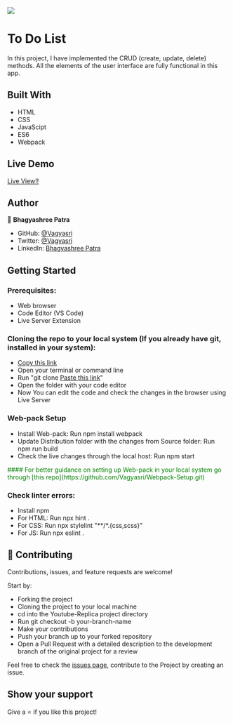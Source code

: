 ![](https://img.shields.io/badge/Microverse-blueviolet)

# To Do List
In this project, I have implemented the CRUD (create, update, delete) methods. All the elements of the user interface are fully functional in this app.

## Built With

- HTML
- CSS
- JavaScipt
- ES6
- Webpack

## Live Demo

[Live View!!](https://vagyasri.github.io/To-Do-List/dist/)

## Author

👤 **Bhagyashree Patra**

- GitHub: [@Vagyasri](https://github.com/Vagyasri)
- Twitter: [@Vagyasri](https://twitter.com/Vagyasri)
- LinkedIn: [Bhagyashree Patra](https://www.linkedin.com/in/bhagyashree-patra-029bb059/)

## Getting Started

### Prerequisites:

- Web browser
- Code Editor (VS Code)
- Live Server Extension

### Cloning the repo to your local system (If you already have git, installed in your system):

- [Copy this link](https://github.com/Vagyasri/To-Do-List.git)
- Open your terminal or command line
- Run "git clone [Paste this link](https://github.com/Vagyasri/To-Do-List.git)"
- Open the folder with your code editor
- Now You can edit the code and check the changes in the browser using Live Server

### Web-pack Setup

- Install Web-pack: Run npm install webpack
- Update Distribution folder with the changes from Source folder: Run npm run build
- Check the live changes through the local host: Run npm start

<span style="color: green;">
#### For better guidance on setting up Web-pack in your local system go through [this repo](https://github.com/Vagyasri/Webpack-Setup.git)</span>

### Check linter errors:

- Install npm
- For HTML: Run npx hint .
- For CSS: Run npx stylelint "**/*.{css,scss}"
- For JS: Run npx eslint .

## 🤝 Contributing

Contributions, issues, and feature requests are welcome!

Start by:

- Forking the project
- Cloning the project to your local machine
- cd into the Youtube-Replica project directory
- Run git checkout -b your-branch-name
- Make your contributions
- Push your branch up to your forked repository
- Open a Pull Request with a detailed description to the development branch of the original project for a review

Feel free to check the [issues page](https://github.com/Vagyasri/To-Do-List/issues), contribute to the Project by creating an issue.


## Show your support

Give a ⭐️ if you like this project!
